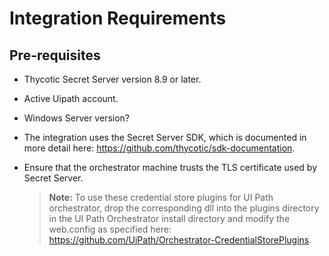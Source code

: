 [title]: # (Requirements)
[tags]: # (requirements)
[priority]: # (101)
# Integration Requirements

## Pre-requisites

* Thycotic Secret Server version 8.9 or later.

* Active Uipath account.

* Windows Server version?

* The integration uses the Secret Server SDK, which is documented in more detail here: https://github.com/thycotic/sdk-documentation.

* Ensure that the orchestrator machine trusts the TLS certificate used by Secret Server.

   >**Note:** To use these credential store plugins for UI Path orchestrator, drop the corresponding dll into the plugins directory in the UI Path Orchestrator install directory and modify the web.config as specified here: https://github.com/UiPath/Orchestrator-CredentialStorePlugins.
